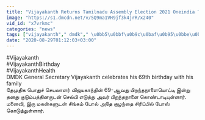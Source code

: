 ```yaml
---
title: "Vijayakanth Returns Tamilnadu Assembly Election 2021 Oneindia Tamil"
image: "https://s1.dmcdn.net/v/SQ9ma1VH9jf3k4jrR/x240"
vid_id: "x7vrkmc"
categories: "news"
tags: ["vijayakanth"," dmdk"," \u0bb5\u0bbf\u0b9c\u0baf\u0b95\u0bbe\u0ba8\u0bcd\u0ba4\u0bcd"]
date: "2020-08-29T01:12:03+03:00"
---
```

#Vijayakanth   <br>#VijayakanthBirthday  <br>#VijayakanthHealth   <br>DMDK General Secretary Vijayakanth celebrates his 69th birthday with his family  <br>தேமுதிக பொதுச் செயலாளர் விஜயகாந்தின் 69-ஆவது பிறந்தநாளையொட்டி இன்று தனது குடும்பத்தினருடன் செல்பி எடுத்து அவர் பிறந்தநாளை கொண்டாடியுள்ளார். மனைவி, இரு மகன்களுடன் சிங்கம் போல் அதே குழந்தை சிரிப்பில் போஸ் கொடுத்துள்ளார்.  <br>
